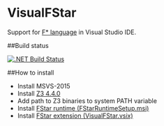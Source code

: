 # VisualFStar
Support for [F* language](https://www.fstar-lang.org/) in Visual Studio IDE.

##Build status

 [![.NET Build Status](https://img.shields.io/appveyor/ci/gsvgit/VisualFStar/master.svg)](https://ci.appveyor.com/project/gsvgit/VisualFStar) 

##How to install
 * Install MSVS-2015
 * Install [Z3 4.4.0](https://github.com/Z3Prover/z3/releases)
 * Add path to Z3 binaries to system PATH variable
 * Install [FStar runtime (FStarRuntimeSetup.msi)](https://github.com/YaccConstructor/VisualFStar/releases/tag/v0.0.1)
 * Install [FStar extension (VisualFStar.vsix)](https://github.com/YaccConstructor/VisualFStar/releases/tag/v0.0.1)
